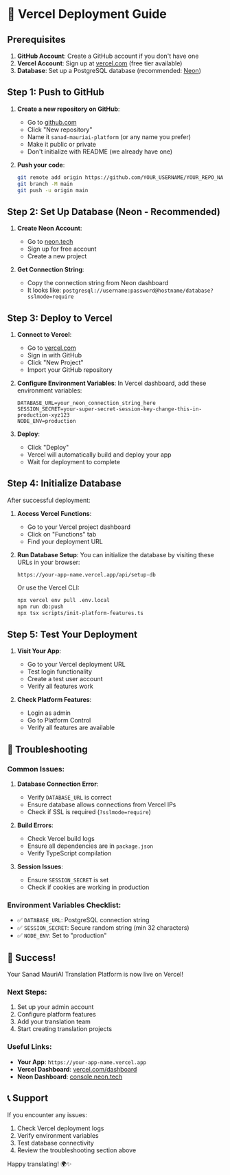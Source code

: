 # 🚀 Vercel Deployment Guide

## Prerequisites

1. **GitHub Account**: Create a GitHub account if you don't have one
2. **Vercel Account**: Sign up at [vercel.com](https://vercel.com) (free tier available)
3. **Database**: Set up a PostgreSQL database (recommended: [Neon](https://neon.tech/))

## Step 1: Push to GitHub

1. **Create a new repository on GitHub**:
   - Go to [github.com](https://github.com)
   - Click "New repository"
   - Name it `sanad-mauriai-platform` (or any name you prefer)
   - Make it public or private
   - Don't initialize with README (we already have one)

2. **Push your code**:
   ```bash
   git remote add origin https://github.com/YOUR_USERNAME/YOUR_REPO_NAME.git
   git branch -M main
   git push -u origin main
   ```

## Step 2: Set Up Database (Neon - Recommended)

1. **Create Neon Account**:
   - Go to [neon.tech](https://neon.tech/)
   - Sign up for free account
   - Create a new project

2. **Get Connection String**:
   - Copy the connection string from Neon dashboard
   - It looks like: `postgresql://username:password@hostname/database?sslmode=require`

## Step 3: Deploy to Vercel

1. **Connect to Vercel**:
   - Go to [vercel.com](https://vercel.com)
   - Sign in with GitHub
   - Click "New Project"
   - Import your GitHub repository

2. **Configure Environment Variables**:
   In Vercel dashboard, add these environment variables:
   ```
   DATABASE_URL=your_neon_connection_string_here
   SESSION_SECRET=your-super-secret-session-key-change-this-in-production-xyz123
   NODE_ENV=production
   ```

3. **Deploy**:
   - Click "Deploy"
   - Vercel will automatically build and deploy your app
   - Wait for deployment to complete

## Step 4: Initialize Database

After successful deployment:

1. **Access Vercel Functions**:
   - Go to your Vercel project dashboard
   - Click on "Functions" tab
   - Find your deployment URL

2. **Run Database Setup**:
   You can initialize the database by visiting these URLs in your browser:
   ```
   https://your-app-name.vercel.app/api/setup-db
   ```
   
   Or use the Vercel CLI:
   ```bash
   npx vercel env pull .env.local
   npm run db:push
   npx tsx scripts/init-platform-features.ts
   ```

## Step 5: Test Your Deployment

1. **Visit Your App**:
   - Go to your Vercel deployment URL
   - Test login functionality
   - Create a test user account
   - Verify all features work

2. **Check Platform Features**:
   - Login as admin
   - Go to Platform Control
   - Verify all features are available

## 🔧 Troubleshooting

### Common Issues:

1. **Database Connection Error**:
   - Verify `DATABASE_URL` is correct
   - Ensure database allows connections from Vercel IPs
   - Check if SSL is required (`?sslmode=require`)

2. **Build Errors**:
   - Check Vercel build logs
   - Ensure all dependencies are in `package.json`
   - Verify TypeScript compilation

3. **Session Issues**:
   - Ensure `SESSION_SECRET` is set
   - Check if cookies are working in production

### Environment Variables Checklist:
- ✅ `DATABASE_URL`: PostgreSQL connection string
- ✅ `SESSION_SECRET`: Secure random string (min 32 characters)
- ✅ `NODE_ENV`: Set to "production"

## 🎉 Success!

Your Sanad MauriAI Translation Platform is now live on Vercel!

### Next Steps:
1. Set up your admin account
2. Configure platform features
3. Add your translation team
4. Start creating translation projects

### Useful Links:
- **Your App**: `https://your-app-name.vercel.app`
- **Vercel Dashboard**: [vercel.com/dashboard](https://vercel.com/dashboard)
- **Neon Dashboard**: [console.neon.tech](https://console.neon.tech)

## 📞 Support

If you encounter any issues:
1. Check Vercel deployment logs
2. Verify environment variables
3. Test database connectivity
4. Review the troubleshooting section above

Happy translating! 🌍✨